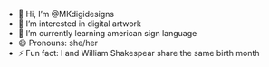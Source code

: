 - 👋 Hi, I’m @MKdigidesigns
- 👀 I’m interested in digital artwork
- 🌱 I’m currently learning american sign language
- 😄 Pronouns: she/her
- ⚡ Fun fact: I and William Shakespear share the same birth month
